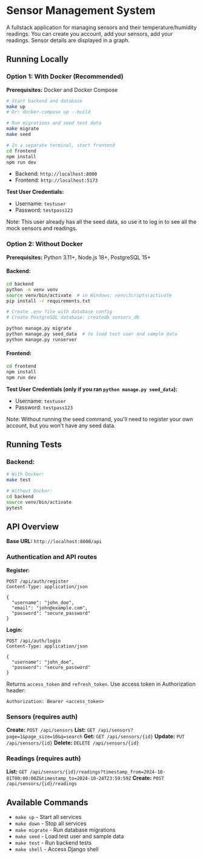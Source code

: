 # Sensor Management System

A fullstack application for managing sensors and their temperature/humidity readings. You can create you account, add your sensors, add your readings. Sensor details are displayed in a graph.

## Running Locally

### Option 1: With Docker (Recommended)

**Prerequisites:** Docker and Docker Compose

```bash
# Start backend and database
make up
# Or: docker-compose up --build

# Run migrations and seed test data
make migrate
make seed

# In a separate terminal, start frontend
cd frontend
npm install
npm run dev
```

- Backend: `http://localhost:8000`
- Frontend: `http://localhost:5173`

**Test User Credentials:**

- Username: `testuser`
- Password: `testpass123`

Note: This user already has all the seed data, so use it to log in to see all the mock sensors and readings.

### Option 2: Without Docker

**Prerequisites:** Python 3.11+, Node.js 18+, PostgreSQL 15+

#### Backend:

```bash
cd backend
python -m venv venv
source venv/bin/activate  # in Windows: venv\Scripts\activate
pip install -r requirements.txt

# Create .env file with database config
# Create PostgreSQL database: createdb sensors_db

python manage.py migrate
python manage.py seed_data  # to load test user and sample data
python manage.py runserver
```

#### Frontend:

```bash
cd frontend
npm install
npm run dev
```

**Test User Credentials (only if you ran `python manage.py seed_data`):**

- Username: `testuser`
- Password: `testpass123`

Note: Without running the seed command, you'll need to register your own account, but you won't have any seed data.

## Running Tests

### Backend:

```bash
# With Docker:
make test

# Without Docker:
cd backend
source venv/bin/activate
pytest
```

## API Overview

**Base URL:** `http://localhost:8000/api`

### Authentication and API routes

**Register:**

```http
POST /api/auth/register
Content-Type: application/json

{
  "username": "john_doe",
  "email": "john@example.com",
  "password": "secure_password"
}
```

**Login:**

```http
POST /api/auth/login
Content-Type: application/json

{
  "username": "john_doe",
  "password": "secure_password"
}
```

Returns `access_token` and `refresh_token`. Use access token in Authorization header:

```
Authorization: Bearer <access_token>
```

### Sensors (requires auth)

**Create:** `POST /api/sensors`
**List:** `GET /api/sensors?page=1&page_size=10&q=search`
**Get:** `GET /api/sensors/{id}`
**Update:** `PUT /api/sensors/{id}`
**Delete:** `DELETE /api/sensors/{id}`

### Readings (requires auth)

**List:** `GET /api/sensors/{id}/readings?timestamp_from=2024-10-01T00:00:00Z&timestamp_to=2024-10-24T23:59:59Z`
**Create:** `POST /api/sensors/{id}/readings`

## Available Commands

- `make up` - Start all services
- `make down` - Stop all services
- `make migrate` - Run database migrations
- `make seed` - Load test user and sample data
- `make test` - Run backend tests
- `make shell` - Access Django shell
